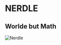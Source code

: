 # NERDLE

## Worlde but Math

![Nerdle](https://ik.imagekit.io/rezza/Nerdle?ik-sdk-version=javascript-1.4.3&updatedAt=1652638475469)